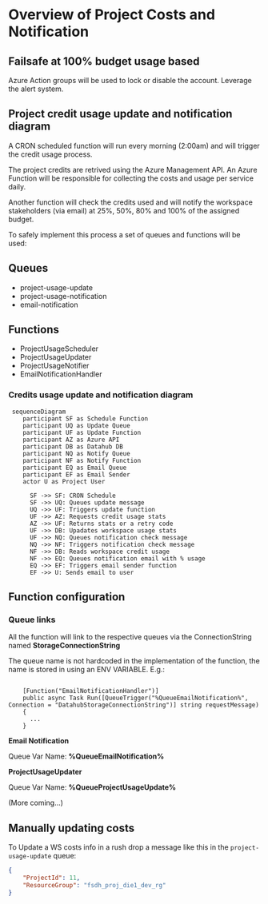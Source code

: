 # Overview of Project Costs and Notification

## Failsafe at 100% budget usage based

Azure Action groups will be used to lock or disable the account. Leverage the alert system.

## Project credit usage update and notification diagram

A CRON scheduled function will run every morning (2:00am) and will trigger the credit usage process.

The project credits are retrived using the Azure Management API. An Azure Function will be responsible for collecting the costs and usage per service daily.

Another function will check the credits used and will notify the workspace stakeholders (via email) at 25%, 50%, 80% and 100% of the assigned budget.

To safely implement this process a set of queues and functions will be used:

## Queues
- project-usage-update
- project-usage-notification
- email-notification

## Functions
- ProjectUsageScheduler
- ProjectUsageUpdater
- ProjectUsageNotifier
- EmailNotificationHandler

### Credits usage update and notification diagram

```mermaid
 sequenceDiagram
    participant SF as Schedule Function
    participant UQ as Update Queue
    participant UF as Update Function
    participant AZ as Azure API
    participant DB as Datahub DB
    participant NQ as Notify Queue
    participant NF as Notify Function
    participant EQ as Email Queue
    participant EF as Email Sender
    actor U as Project User

      SF ->> SF: CRON Schedule
      SF ->> UQ: Queues update message
      UQ ->> UF: Triggers update function
      UF ->> AZ: Requests credit usage stats
      AZ ->> UF: Returns stats or a retry code
      UF ->> DB: Upadates workspace usage stats
      UF ->> NQ: Queues notification check message
      NQ ->> NF: Triggers notification check message
      NF ->> DB: Reads workspace credit usage
      NF ->> EQ: Queues notification email with % usage 
      EQ ->> EF: Triggers email sender function
      EF ->> U: Sends email to user
```
## Function configuration

### Queue links

All the function will link to the respective queues via the ConnectionString named __StorageConnectionString__

The queue name is not hardcoded in the implementation of the function, the name is stored in using an ENV VARIABLE. E.g.:

```

    [Function("EmailNotificationHandler")]
    public async Task Run([QueueTrigger("%QueueEmailNotification%", Connection = "DatahubStorageConnectionString")] string requestMessage)
    {
      ...
    }
```


**Email Notification**

Queue Var Name: __%QueueEmailNotification%__

**ProjectUsageUpdater**

Queue Var Name: __%QueueProjectUsageUpdate%__

(More coming...)

## Manually updating costs

To Update a WS costs info in a rush drop a message like this in the `project-usage-update` queue:

```json
{
    "ProjectId": 11,
    "ResourceGroup": "fsdh_proj_die1_dev_rg"
}
```



